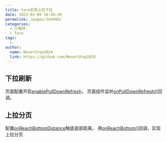 ```yaml
---
title: taro实现上拉下拉
date: 2023-03-09 16:49:39
permalink: /pages/3e9486/
categories:
  - 小程序
  - Taro
tags:
  - 
author: 
  name: NeverStop1024
  link: https://github.com/NeverStop1024
---
```


## 下拉刷新
页面配置开启[enablePullDownRefresh](https://taro-docs.jd.com/docs/page-config#:~:text=%E4%BB%85%20iOS%20%E6%94%AF%E6%8C%81-,enablePullDownRefresh,-boolean)，
页面组件监听[onPullDownRefresh()](https://taro-docs.jd.com/docs/vue-page#onpulldownrefresh-)回调。

## 上拉分页
配置[onReachBottomDistance](https://taro-docs.jd.com/docs/page-config#:~:text=%E4%B8%8B%E6%8B%89%E5%88%B7%E6%96%B0%E3%80%82-,onReachBottomDistance,-Number)触底底部距离。
用[onReachBottom()](https://taro-docs.jd.com/docs/vue-page#onreachbottom-)回调，实现上拉分页